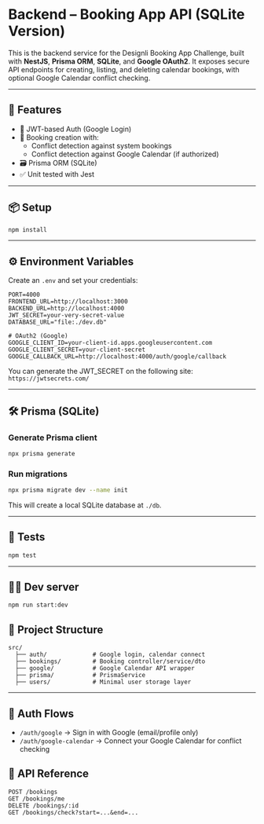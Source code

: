 # Backend – Booking App API (SQLite Version)

This is the backend service for the Designli Booking App Challenge, built with **NestJS**, **Prisma ORM**, **SQLite**, and **Google OAuth2**. It exposes secure API endpoints for creating, listing, and deleting calendar bookings, with optional Google Calendar conflict checking.

---

## 🚀 Features

- 🔐 JWT-based Auth (Google Login)
- 📅 Booking creation with:
  - Conflict detection against system bookings
  - Conflict detection against Google Calendar (if authorized)
- 🗃️ Prisma ORM (SQLite)
- ✅ Unit tested with Jest

---

## 📦 Setup

```bash
npm install
```

---

## ⚙️ Environment Variables

Create an `.env` and set your credentials:

```env
PORT=4000
FRONTEND_URL=http://localhost:3000
BACKEND_URL=http://localhost:4000
JWT_SECRET=your-very-secret-value
DATABASE_URL="file:./dev.db"

# OAuth2 (Google)
GOOGLE_CLIENT_ID=your-client-id.apps.googleusercontent.com
GOOGLE_CLIENT_SECRET=your-client-secret
GOOGLE_CALLBACK_URL=http://localhost:4000/auth/google/callback
```

You can generate the JWT_SECRET on the following site: `https://jwtsecrets.com/`

---

## 🛠️ Prisma (SQLite)

### Generate Prisma client

```bash
npx prisma generate
```

### Run migrations

```bash
npx prisma migrate dev --name init
```

This will create a local SQLite database at `./db`.

---

## 🧪 Tests

```bash
npm test
```

---

## 🧑‍💻 Dev server

```bash
npm run start:dev
```

## 📂 Project Structure

```
src/
  ├── auth/             # Google login, calendar connect
  ├── bookings/         # Booking controller/service/dto
  ├── google/           # Google Calendar API wrapper
  ├── prisma/           # PrismaService
  ├── users/            # Minimal user storage layer
```
---

## 🔁 Auth Flows

- `/auth/google` → Sign in with Google (email/profile only)
- `/auth/google-calendar` → Connect your Google Calendar for conflict checking


## 🧩 API Reference

```
POST /bookings
GET /bookings/me
DELETE /bookings/:id
GET /bookings/check?start=...&end=...
```